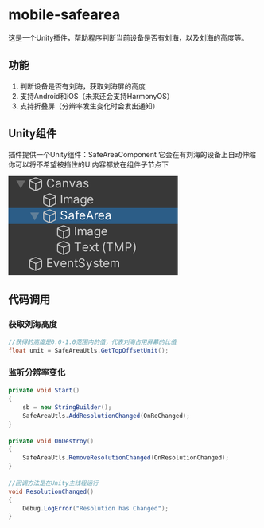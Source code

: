 # mobile-safearea
这是一个Unity插件，帮助程序判断当前设备是否有刘海，以及刘海的高度等。

## 功能
1. 判断设备是否有刘海，获取刘海屏的高度
2. 支持Android和iOS（未来还会支持HarmonyOS）
3. 支持折叠屏（分辨率发生变化时会发出通知）

## Unity组件
插件提供一个Unity组件：SafeAreaComponent
它会在有刘海的设备上自动伸缩
你可以将不希望被挡住的UI内容都放在组件子节点下

![](Media~/1.png)
## 代码调用
### 获取刘海高度
```csharp
//获得的高度是0.0-1.0范围内的值，代表刘海占用屏幕的比值
float unit = SafeAreaUtls.GetTopOffsetUnit();
```

### 监听分辨率变化
```csharp
private void Start()
{
    sb = new StringBuilder();
    SafeAreaUtls.AddResolutionChanged(OnReChanged);
}

private void OnDestroy()
{
    SafeAreaUtls.RemoveResolutionChanged(OnResolutionChanged);
}

//回调方法是在Unity主线程运行
void ResolutionChanged()
{
    Debug.LogError("Resolution has Changed");
}
```

